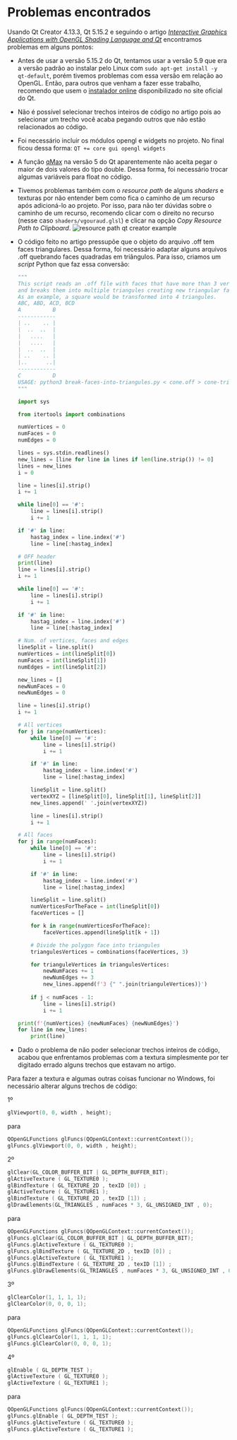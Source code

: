 # Problemas encontrados

Usando Qt Creator 4.13.3, Qt 5.15.2 e seguindo o artigo [_Interactive Graphics Applications with OpenGL Shading Language and Qt_](https://www.researchgate.net/publication/251565828_Interactive_Graphics_Applications_with_OpenGL_Shading_Language_and_Qt) encontramos problemas em alguns pontos:

- Antes de usar a versão 5.15.2 do Qt, tentamos usar a versão 5.9 que era a versão padrão ao instalar pelo Linux com `sudo apt-get install -y qt-default`, porém tivemos problemas com essa versão em relação ao OpenGL. Então, para outros que venham a fazer esse trabalho, recomendo que usem o [instalador online](https://www.qt.io/download-qt-installer?hsCtaTracking=99d9dd4f-5681-48d2-b096-470725510d34%7C074ddad0-fdef-4e53-8aa8-5e8a876d6ab4) disponibilizado no site oficial do Qt.

- Não é possível selecionar trechos inteiros de código no artigo pois ao selecionar um trecho você acaba pegando outros que não estão relacionados ao código.

- Foi necessário incluir os módulos opengl e widgets no projeto. No final ficou dessa forma: `QT += core gui opengl widgets`

- A função [qMax](https://doc.qt.io/qt-5/qtglobal.html#qMax) na versão 5 do Qt aparentemente não aceita pegar o maior de dois valores do tipo double. Dessa forma, foi necessário trocar algumas variáveis para float no código.

- Tivemos problemas também com o _resource path_ de alguns _shaders_ e texturas por não entender bem como fica o caminho de um recurso após adicioná-lo ao projeto. Por isso, para não ter dúvidas sobre o caminho de um recurso, recomendo clicar com o direito no recurso (nesse caso `shaders/vgouraud.glsl`) e clicar na opção _Copy Resource Path to Clipboard_.
    ![resource path qt creator example](https://i.imgur.com/rbUzBMc.jpg)

- O código feito no artigo pressupõe que o objeto do arquivo .off tem faces triangulares. Dessa forma, foi necessário adaptar alguns arquivos .off quebrando faces quadradas em triângulos. Para isso, criamos um _script_ Python que faz essa conversão:
    ```python
    """
    This script reads an .off file with faces that have more than 3 vertices
    and breaks them into multiple triangules creating new triangular faces.
    As an example, a square would be transformed into 4 triangules.
    ABC, ABD, ACD, BCD
    A          B
    ------------
    | ..    .. |
    |  ..  ..  |
    |   ....   |
    |   ....   |
    |  ..  ..  |
    | ..    .. |
    |..      ..|
    ------------
    C          D
    USAGE: python3 break-faces-into-triangules.py < cone.off > cone-tri.off
    """

    import sys

    from itertools import combinations

    numVertices = 0
    numFaces = 0
    numEdges = 0

    lines = sys.stdin.readlines()
    new_lines = [line for line in lines if len(line.strip()) != 0]
    lines = new_lines
    i = 0

    line = lines[i].strip()
    i += 1

    while line[0] == '#':
        line = lines[i].strip()
        i += 1

    if '#' in line:
        hastag_index = line.index('#')
        line = line[:hastag_index]

    # OFF header
    print(line)
    line = lines[i].strip()
    i += 1

    while line[0] == '#':
        line = lines[i].strip()
        i += 1

    if '#' in line:
        hastag_index = line.index('#')
        line = line[:hastag_index]

    # Num. of vertices, faces and edges
    lineSplit = line.split()
    numVertices = int(lineSplit[0])
    numFaces = int(lineSplit[1])
    numEdges = int(lineSplit[2])

    new_lines = []
    newNumFaces = 0
    newNumEdges = 0

    line = lines[i].strip()
    i += 1

    # All vertices
    for j in range(numVertices):
        while line[0] == '#':
            line = lines[i].strip()
            i += 1

        if '#' in line:
            hastag_index = line.index('#')
            line = line[:hastag_index]

        lineSplit = line.split()
        vertexXYZ = [lineSplit[0], lineSplit[1], lineSplit[2]]
        new_lines.append(' '.join(vertexXYZ))

        line = lines[i].strip()
        i += 1

    # All faces
    for j in range(numFaces):
        while line[0] == '#':
            line = lines[i].strip()
            i += 1

        if '#' in line:
            hastag_index = line.index('#')
            line = line[:hastag_index]

        lineSplit = line.split()
        numVerticesForTheFace = int(lineSplit[0])
        faceVertices = []

        for k in range(numVerticesForTheFace):
            faceVertices.append(lineSplit[k + 1])

        # Divide the polygon face into triangules
        triangulesVertices = combinations(faceVertices, 3)

        for trianguleVertices in triangulesVertices:
            newNumFaces += 1
            newNumEdges += 3
            new_lines.append(f'3 {" ".join(trianguleVertices)}')
        
        if j < numFaces - 1:
            line = lines[i].strip()
            i += 1

    print(f'{numVertices} {newNumFaces} {newNumEdges}')
    for line in new_lines:
        print(line)
    ```

- Dado o problema de não poder selecionar trechos inteiros de código, acabou que enfrentamos problemas com a textura simplesmente por ter digitado errado alguns trechos que estavam no artigo.

Para fazer a textura e algumas outras coisas funcionar no Windows, foi necessário alterar alguns trechos de código:

1º
```cpp
glViewport(0, 0, width , height);
```
para
```cpp
QOpenGLFunctions glFuncs(QOpenGLContext::currentContext());
glFuncs.glViewport(0, 0, width , height);
```

2º
```cpp
glClear(GL_COLOR_BUFFER_BIT | GL_DEPTH_BUFFER_BIT);
glActiveTexture ( GL_TEXTURE0 );
glBindTexture ( GL_TEXTURE_2D , texID [0]) ;
glActiveTexture ( GL_TEXTURE1 );
glBindTexture ( GL_TEXTURE_2D , texID [1]) ;
glDrawElements(GL_TRIANGLES , numFaces * 3, GL_UNSIGNED_INT , 0);
```
para
```cpp
QOpenGLFunctions glFuncs(QOpenGLContext::currentContext());
glFuncs.glClear(GL_COLOR_BUFFER_BIT | GL_DEPTH_BUFFER_BIT);
glFuncs.glActiveTexture ( GL_TEXTURE0 );
glFuncs.glBindTexture ( GL_TEXTURE_2D , texID [0]) ;
glFuncs.glActiveTexture ( GL_TEXTURE1 );
glFuncs.glBindTexture ( GL_TEXTURE_2D , texID [1]) ;
glFuncs.glDrawElements(GL_TRIANGLES , numFaces * 3, GL_UNSIGNED_INT , 0);
```

3º
```cpp
glClearColor(1, 1, 1, 1);
glClearColor(0, 0, 0, 1);
```
para
```cpp
QOpenGLFunctions glFuncs(QOpenGLContext::currentContext());
glFuncs.glClearColor(1, 1, 1, 1);
glFuncs.glClearColor(0, 0, 0, 1);
```

4º
```cpp
glEnable ( GL_DEPTH_TEST );
glActiveTexture ( GL_TEXTURE0 );
glActiveTexture ( GL_TEXTURE1 );
```
para
```cpp
QOpenGLFunctions glFuncs(QOpenGLContext::currentContext());
glFuncs.glEnable ( GL_DEPTH_TEST );
glFuncs.glActiveTexture ( GL_TEXTURE0 );
glFuncs.glActiveTexture ( GL_TEXTURE1 );
```
